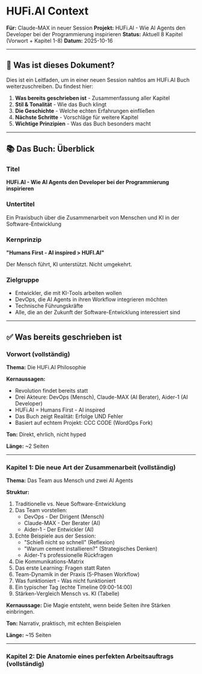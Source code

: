 # HUFi.AI Context

**Für:** Claude-MAX in neuer Session
**Projekt:** HUFi.AI - Wie AI Agents den Developer bei der Programmierung inspirieren
**Status:** Aktuell 8 Kapitel (Vorwort + Kapitel 1-8)
**Datum:** 2025-10-16

---

## 🎯 Was ist dieses Dokument?

Dies ist ein Leitfaden, um in einer neuen Session nahtlos am HUFi.AI Buch weiterzuschreiben. Du findest hier:

1. **Was bereits geschrieben ist** - Zusammenfassung aller Kapitel
2. **Stil & Tonalität** - Wie das Buch klingt
3. **Die Geschichte** - Welche echten Erfahrungen einfließen
4. **Nächste Schritte** - Vorschläge für weitere Kapitel
5. **Wichtige Prinzipien** - Was das Buch besonders macht

---

## 📚 Das Buch: Überblick

### Titel
**HUFi.AI - Wie AI Agents den Developer bei der Programmierung inspirieren**

### Untertitel
Ein Praxisbuch über die Zusammenarbeit von Menschen und KI in der Software-Entwicklung

### Kernprinzip
**"Humans First - AI inspired > HUFI.AI"**

Der Mensch führt, KI unterstützt. Nicht umgekehrt.

### Zielgruppe
- Entwickler, die mit KI-Tools arbeiten wollen
- DevOps, die AI Agents in ihren Workflow integrieren möchten
- Technische Führungskräfte
- Alle, die an der Zukunft der Software-Entwicklung interessiert sind

---

## ✅ Was bereits geschrieben ist

### Vorwort (vollständig)

**Thema:** Die HUFi.AI Philosophie

**Kernaussagen:**
- Revolution findet bereits statt
- Drei Akteure: DevOps (Mensch), Claude-MAX (AI Berater), Aider-1 (AI Developer)
- HUFi.AI = Humans First - AI inspired
- Das Buch zeigt Realität: Erfolge UND Fehler
- Basiert auf echtem Projekt: CCC CODE (WordOps Fork)

**Ton:** Direkt, ehrlich, nicht hyped

**Länge:** ~2 Seiten

---

### Kapitel 1: Die neue Art der Zusammenarbeit (vollständig)

**Thema:** Das Team aus Mensch und zwei AI Agents

**Struktur:**
1. Traditionelle vs. Neue Software-Entwicklung
2. Das Team vorstellen:
   - DevOps - Der Dirigent (Mensch)
   - Claude-MAX - Der Berater (AI)
   - Aider-1 - Der Entwickler (AI)
3. Echte Beispiele aus der Session:
   - "Schieß nicht so schnell" (Reflexion)
   - "Warum cement installieren?" (Strategisches Denken)
   - Aider-1's professionelle Rückfragen
4. Die Kommunikations-Matrix
5. Das erste Learning: Fragen statt Raten
6. Team-Dynamik in der Praxis (5-Phasen Workflow)
7. Was funktioniert - Was nicht funktioniert
8. Ein typischer Tag (echte Timeline 09:00-14:00)
9. Stärken-Vergleich Mensch vs. KI (Tabelle)

**Kernaussage:** Die Magie entsteht, wenn beide Seiten ihre Stärken einbringen.

**Ton:** Narrativ, praktisch, mit echten Beispielen

**Länge:** ~15 Seiten

---

### Kapitel 2: Die Anatomie eines perfekten Arbeitsauftrags (vollständig)

